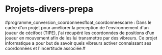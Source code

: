 # Projets-divers-prepa
#programme_conversion_coordonneesfloat_coordonneescarre : Dans le cadre d'un projet pour améliorer la perception de l'environnement d'un joueur de cécifoot (TIPE), j'ai récupéré les coordonnées de positions d'un joueur en mouvement afin de les lui transmettre par des vibreurs. Ce projet informatique a pour but de savoir quels vibreurs activer connaissant ses coordonnées et l'incertitude associée.#
